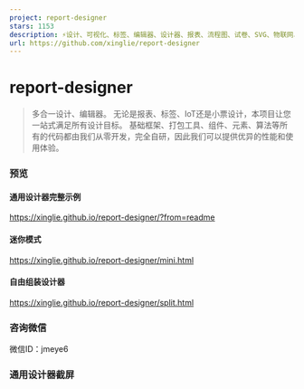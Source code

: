 ```yaml
---
project: report-designer
stars: 1153
description: ⚡设计、可视化、标签、编辑器、设计器、报表、流程图、试卷、SVG、物联网、小票、打印、套打
url: https://github.com/xinglie/report-designer
---
```


report-designer
===============

> 多合一设计、编辑器。 无论是报表、标签、IoT还是小票设计，本项目让您一站式满足所有设计目标。 基础框架、打包工具、组件、元素、算法等所有的代码都由我们从零开发，完全自研，因此我们可以提供优异的性能和使用体验。

### 预览

#### 通用设计器完整示例

https://xinglie.github.io/report-designer/?from=readme

#### 迷你模式

https://xinglie.github.io/report-designer/mini.html

#### 自由组装设计器

https://xinglie.github.io/report-designer/split.html

### 咨询微信

微信ID：jmeye6

### 通用设计器截屏
